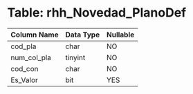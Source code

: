 # Table: rhh_Novedad_PlanoDef

| Column Name | Data Type | Nullable |
|-------------|-----------|----------|
| cod_pla | char | NO |
| num_col_pla | tinyint | NO |
| cod_con | char | NO |
| Es_Valor | bit | YES |
